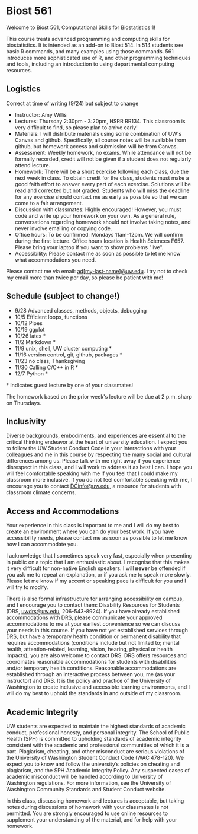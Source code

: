 # Biost 561

Welcome to Biost 561, Computational Skills for Biostatistics 1!

This course treats advanced programming and computing skills for biostatistics. It is intended as an add-on to Biost 514. In 514 students see basic R commands, and many examples using those commands. 561 introduces more sophisticated use of R, and other programming techniques and tools, including an introduction to using departmental computing resources.

## Logistics

Correct at time of writing (9/24) but subject to change

- Instructor: Amy Willis
- Lectures: Thursday 2:30pm - 3:20pm, HSRR RR134. This classroom is very difficult to find, so please plan to arrive early!
- Materials: I will distribute materials using some combination of UW's Canvas and github. Specifically, all course notes will be available from github, but homework access and submission will be from Canvas.
- Assessment: Weekly homework, no exams. While attendance will not be formally recorded, credit will not be given if a student does not regularly attend lecture.
- Homework: There will be a short exercise following each class, due the next week in class. To obtain credit for the class, students must make a good faith effort to answer every part of each exercise. Solutions will be read and corrected but not graded. Students who will miss the deadline for any exercise should contact me as early as possible so that we can come to a fair arrangement.
- Discussion with classmates: Highly encouraged! However, you must code and write up your homework on your own. As a general rule, conversations regarding homework should not involve taking notes, and never involve emailing or copying code.
- Office hours: To be confirmed: Mondays 11am-12pm. We will confirm during the first lecture. Office hours location is Health Sciences F657. Please bring your laptop if you want to show problems "live".
- Accessibility:  Please contact me as soon as possible to let me know what accommodations you need.

Please contact me via email: [ad[my-last-name]@uw.edu](ad[my-last-name]@uw.edu). I try not to check my email more than twice per day, so please be patient with me!

## Schedule (subject to change!)

- 9/28 Advanced classes, methods, objects, debugging
- 10/5 Efficient loops, functions
- 10/12 Pipes
- 10/19 ggplot
- 10/26 latex *
- 11/2 Markdown *
- 11/9 unix, shell, UW cluster computing *
- 11/16 version control, git, github, packages *
- 11/23 no class; Thanksgiving
- 11/30 Calling C/C++ in R *
- 12/7 Python *

\* Indicates guest lecture by one of your classmates!

The homework based on the prior week's lecture will be due at 2 p.m. sharp on Thursdays.
## Inclusivity
Diverse backgrounds, embodiments, and experiences are essential to the critical thinking endeavor at the heart of university education. I expect you to follow the UW Student Conduct Code in your interactions with your colleagues and me in this course by respecting the many social and cultural differences among us. Please talk with me right away if you experience disrespect in this class, and I will work to address it as best I can. I hope you will feel comfortable speaking with me if you feel that I could make my classroom more inclusive. If you do not feel comfortable speaking with me, I encourage you to contact DCinfo@uw.edu, a resource for students with classroom climate concerns.


## Access and Accommodations
Your experience in this class is important to me and I will do my best to create an environment where you can do your best work. If you have accessibility needs, please contact me as soon as possible to let me know how I can accommodate you.

I acknowledge that I sometimes speak very fast, especially when presenting in public on a topic that I am enthusiastic about. I recognise that this makes it very difficult for non-native English speakers. I will **never** be offended if you ask me to repeat an explanation, or if you ask me to speak more slowly. Please let me know if my accent or  speaking pace is difficult for you and I will try to modify.

There is also formal infrastructure for arranging accessibility on campus, and I encourage you to contact them: Disability Resources for Students (DRS, uwdrs@uw.edu, 206-543-8924). If you have already established accommodations with DRS, please communicate your approved accommodations to me at your earliest convenience so we can discuss your needs in this course. If you have not yet established services through DRS, but have a temporary health condition or permanent disability that requires accommodations (conditions include but not limited to; mental health, attention-related, learning, vision, hearing, physical or health impacts), you are also welcome to contact DRS. DRS offers resources and coordinates reasonable accommodations for students with disabilities and/or temporary health conditions.  Reasonable accommodations are established through an interactive process between you, me (as your instructor) and DRS.  It is the policy and practice of the University of Washington to create inclusive and accessible learning environments, and I will do my best to uphold the standards in and outside of my classroom.

## Academic Integrity
UW students are expected to maintain the highest standards of academic conduct, professional honesty, and personal integrity. The School of Public Health (SPH) is committed to upholding standards of academic integrity consistent with the academic and professional communities of which it is a part. Plagiarism, cheating, and other misconduct are serious violations of the University of Washington Student Conduct Code (WAC 478-120). We expect you to know and follow the university’s policies on cheating and plagiarism, and the SPH Academic Integrity Policy. Any suspected cases of academic misconduct will be handled according to University of Washington regulations. For more information, see the University of Washington Community Standards and Student Conduct website.

In this class, discussing homework and lectures is acceptable, but taking notes during discussions of homework with your classmates is not permitted. You are strongly encouraged to use online resources to supplement your understanding of the material, and for help with your homework.
